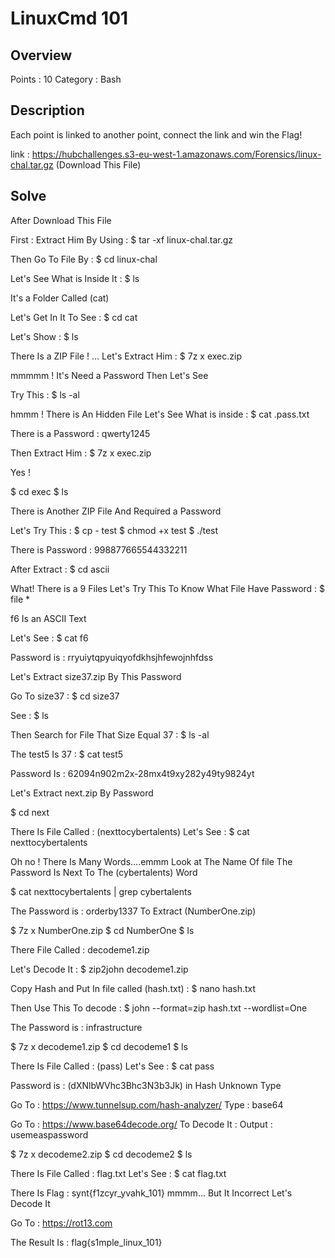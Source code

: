 # LinuxCmd 101

## Overview

Points : 10
Category : Bash

## Description

Each point is linked to another point, connect the link and win the Flag!

link : https://hubchallenges.s3-eu-west-1.amazonaws.com/Forensics/linux-chal.tar.gz  (Download This File)

## Solve

After Download This File 

First : Extract Him By Using : $ tar -xf linux-chal.tar.gz

Then Go To File By : $ cd linux-chal

Let's See What is Inside It : $ ls

It's a Folder Called (cat)

Let's Get In It To See : $ cd cat

Let's Show : $ ls

There Is a ZIP File ! ... Let's Extract Him : $ 7z x exec.zip

mmmmm ! It's Need a Password Then Let's See

Try This : $ ls -al

hmmm ! There is An Hidden File Let's See What is inside : $ cat .pass.txt

There is a Password : qwerty1245

Then Extract Him : $ 7z x exec.zip 

Yes ! 

$ cd exec
$ ls

There is Another ZIP File And Required a Password 

Let's Try This : $ cp - test 
$ chmod +x test
$ ./test

There is Password : 998877665544332211

After Extract : $ cd ascii

What! There is a 9 Files Let's Try This To Know What File Have Password : $ file *

f6 Is an ASCII Text 

Let's See : $ cat f6

Password is : rryuiytqpyuiqyofdkhsjhfewojnhfdss

Let's Extract size37.zip By This Password

Go To size37 : $ cd size37

See : $ ls

Then Search for File That Size Equal 37 : $ ls -al

The test5 Is 37 : $ cat test5

Password Is : 62094n902m2x-28mx4t9xy282y49ty9824yt

Let's Extract next.zip By Password 

$ cd next

There Is File Called : (nexttocybertalents) Let's See : $ cat nexttocybertalents

Oh no ! There Is Many Words....emmm Look at The Name Of file The Password Is Next To The (cybertalents) Word 

$ cat nexttocybertalents | grep cybertalents 

The Password is : orderby1337 To Extract (NumberOne.zip)

$ 7z x NumberOne.zip
$ cd NumberOne
$ ls

There File Called : decodeme1.zip

Let's Decode It : $ zip2john decodeme1.zip

Copy Hash and Put In file called (hash.txt) : $ nano hash.txt

Then Use This To decode : $ john --format=zip hash.txt --wordlist=One

The Password is : infrastructure

$ 7z x decodeme1.zip
$ cd decodeme1
$ ls

There Is File Called : (pass) Let's See : $ cat pass

Password is : (dXNlbWVhc3Bhc3N3b3Jk) in Hash Unknown Type

Go To : https://www.tunnelsup.com/hash-analyzer/  Type : base64

Go To : https://www.base64decode.org/  To Decode It : Output : usemeaspassword

$ 7z x decodeme2.zip
$ cd decodeme2
$ ls

There Is File Called : flag.txt Let's See : $ cat flag.txt

There Is Flag : synt{f1zcyr_yvahk_101} mmmm... But It Incorrect Let's Decode It 

Go To : https://rot13.com 

The Result Is : flag{s1mple_linux_101}
